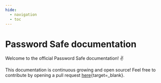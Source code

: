 ```yaml
---
hide:
  - navigation
  - toc
---
```


# Password Safe documentation

Welcome to the official Password Safe documentation! ✌️

This documentation is continuous growing and open source!
Feel free to contribute by opening a pull request [here](https://placeholder){target=_blank}.
